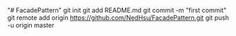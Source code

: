 "# FacadePattern"  git init git add README.md git commit -m "first commit" git remote add origin https://github.com/NedHsu/FacadePattern.git git push -u origin master
